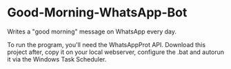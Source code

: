 # Good-Morning-WhatsApp-Bot
Writes a "good morning" message on WhatsApp every day.

To run the program, you'll need the WhatsAppProt API. Download this project after, copy it on your local webserver, configure the .bat and autorun it via the Windows Task Scheduler.
